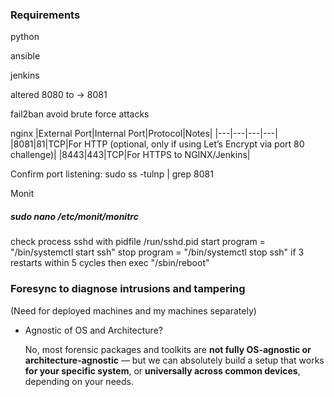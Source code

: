 
### Requirements

python

ansible

jenkins

altered 8080 to -> 8081

fail2ban
	avoid brute force attacks

nginx
	|External Port|Internal Port|Protocol|Notes|
|---|---|---|---|
|8081|81|TCP|For HTTP (optional, only if using Let’s Encrypt via port 80 challenge)|
|8443|443|TCP|For HTTPS to NGINX/Jenkins|


Confirm port listening:
sudo ss -tulnp | grep 8081


Monit


##### sudo nano /etc/monit/monitrc

check process sshd with pidfile /run/sshd.pid
  start program = "/bin/systemctl start ssh"
  stop program  = "/bin/systemctl stop ssh"
  if 3 restarts within 5 cycles then exec "/sbin/reboot"



### Foresync to diagnose intrusions and tampering

(Need for deployed machines and my machines separately)

- Agnostic of OS and Architecture?

	No, most forensic packages and toolkits are **not fully OS-agnostic or architecture-agnostic** — but we can absolutely build a setup that works **for your specific system**, or **universally across common devices**, depending on your needs.